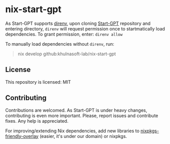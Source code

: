 # nix-start-gpt

As Start-GPT supports [direnv](https://github.com/nix-community/nix-direnv), upon cloning [Start-GPT](https://github.com/khulnasoft/Start-GPT) repository and entering directory, `direnv` will request permission once to startmatically load dependencies. To grant permission, enter: `direnv allow`


To manually load dependencies without `direnv`, run:

> nix develop github:khulnasoft-lab/nix-start-gpt

## License

This repository is licensed: MIT

## Contributing

Contributions are welcomed. As Start-GPT is under heavy changes, contributing is even more important.
Please, report issues and contribute fixes. Any help is appreciated.

For improving/extending Nix dependencies, add new libraries to [nixpkgs-friendly-overlay](https://github.com/nixpkgs-friendly/nixpkgs-friendly-overlay) (easier, it's under our domain) or nixpkgs.
